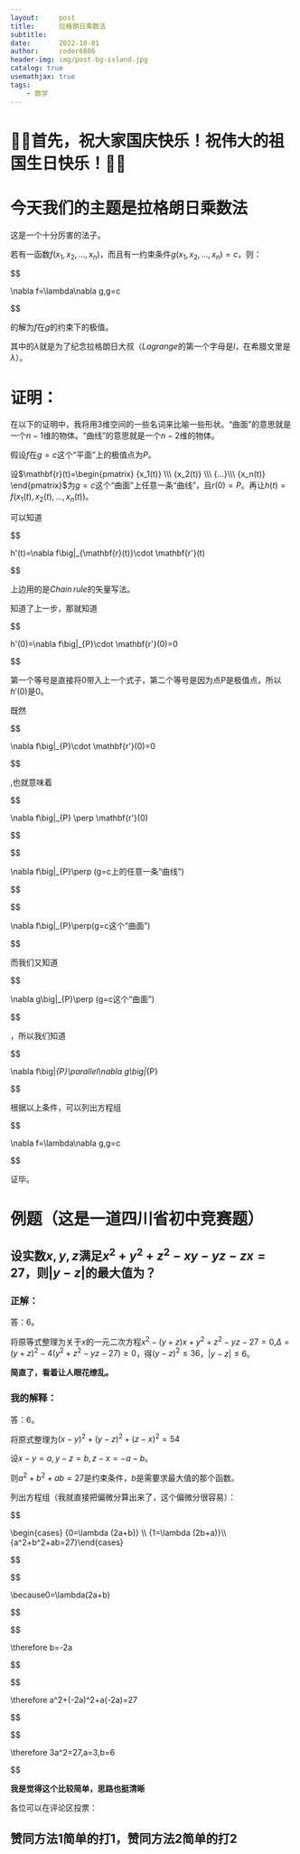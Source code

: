 ```yaml
---
layout:     post
title:      拉格朗日乘数法
subtitle:   
date:       2022-10-01
author:     coder6886
header-img: img/post-bg-island.jpg
catalog: true
usemathjax: true
tags:
    - 数学
---
```

# **🎉🎉首先，祝大家国庆快乐！祝伟大的祖国生日快乐！🎉🎉**

# 今天我们的主题是**拉格朗日乘数法**

这是一个十分厉害的法子。

若有一函数$f(x_1,x_2,...,x_n)$，而且有一约束条件$g(x_1,x_2,...,x_n)=c$，则：

$$

\nabla f=\lambda\nabla g,g=c

$$

的解为$f$在$g$的约束下的极值。

其中的$\lambda$就是为了纪念拉格朗日大叔（$Lagrange$的第一个字母是$l$，在希腊文里是$\lambda$）。

# 证明：
在以下的证明中，我将用3维空间的一些名词来比喻一些形状。“曲面”的意思就是一个$n-1$维的物体。“曲线”的意思就是一个$n-2$维的物体。

假设$f$在$g=c$这个“平面”上的极值点为$P$。

设$\mathbf{r}(t)=\begin{pmatrix} {x_1(t)} \\\ {x_2(t)} \\\ {...}\\\ {x_n(t)} \end{pmatrix}$为$g=c$这个“曲面”上任意一条“曲线”，且$r(0)=P$。再让$h(t)=f(x_1(t),x_2(t),...,x_n(t))$。

可以知道

$$

h'(t)=\nabla f\big|_{\mathbf{r}(t)}\cdot \mathbf{r'}(t)

$$

上边用的是$Chain\,rule$的矢量写法。

知道了上一步，那就知道

$$

h'(0)=\nabla f\big|_{P}\cdot \mathbf{r'}(0)=0

$$

第一个等号是直接将0带入上一个式子，第二个等号是因为点P是极值点，所以$h'(0)$是0。

既然

$$

\nabla f\big|_{P}\cdot \mathbf{r'}(0)=0

$$

,也就意味着

$$

\nabla f\big|_{P} \perp \mathbf{r'}(0)

$$ 

$$

\nabla f\big|_{P}\perp (g=c上的任意一条“曲线”)

$$

$$

\nabla f\big|_{P}\perp(g=c这个“曲面”)

$$

而我们又知道

$$

\nabla g\big|_{P}\perp (g=c这个“曲面”)

$$

，所以我们知道

$$

\nabla f\big|_{P}\parallel\nabla g\big|_{P}

$$

根据以上条件，可以列出方程组

$$

\nabla f=\lambda\nabla g,g=c

$$

证毕。

# 例题（这是一道四川省初中竞赛题）
## 设实数$x,y,z$满足$x^2+y^2+z^2-xy-yz-zx=27$，则$|y-z|$的最大值为？
### 正解：

答：6。

将原等式整理为关于$x$的一元二次方程$x^2-(y+z)x+y^2+z^2-yz-27=0$,$\Delta=(y+z)^2-4(y^2+z^2-yz-27)\geq0$，得$(y-z)^2\leq36$，$|y-z|\leq6$。

**简直了，看着让人眼花缭乱。**

### 我的解释：

答：6。

将原式整理为$(x-y)^2+(y-z)^2+(z-x)^2=54$

设$x-y=a,y-z=b,z-x=-a-b$。

则$a^2+b^2+ab=27$是约束条件，$b$是需要求最大值的那个函数。

列出方程组（我就直接把偏微分算出来了，这个偏微分很容易）：

$$

\begin{cases} {0=\lambda (2a+b)} \\\ {1=\lambda (2b+a)}\\\ {a^2+b^2+ab=27}\end{cases} 

$$

$$

\because0=\lambda(2a+b)

$$

$$

\therefore b=-2a

$$

$$

\therefore a^2+(-2a)^2+a(-2a)=27

$$

$$

\therefore 3a^2=27,a=3,b=6

$$

**我是觉得这个比较简单，思路也挺清晰**

各位可以在评论区投票：

## **赞同方法1简单的打1，赞同方法2简单的打2**